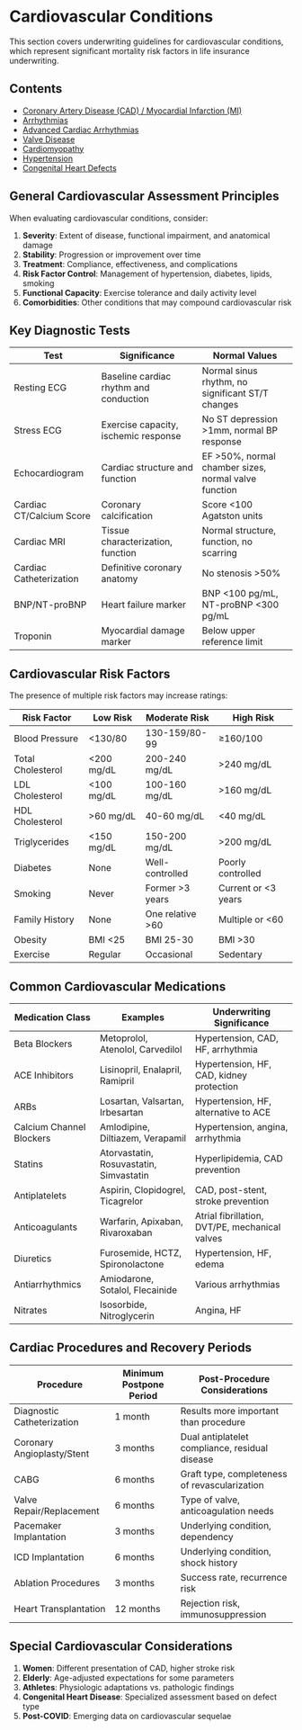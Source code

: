 # Cardiovascular Conditions

This section covers underwriting guidelines for cardiovascular conditions, which represent significant mortality risk factors in life insurance underwriting.

## Contents

- [Coronary Artery Disease (CAD) / Myocardial Infarction (MI)](./cad_mi.md)
- [Arrhythmias](./arrhythmias.md)
- [Advanced Cardiac Arrhythmias](./complex_arrhythmias.md)
- [Valve Disease](./valve_disease.md)
- [Cardiomyopathy](./cardiomyopathy.md)
- [Hypertension](./hypertension.md)
- [Congenital Heart Defects](./congenital_heart_defects.md)

## General Cardiovascular Assessment Principles

When evaluating cardiovascular conditions, consider:

1. **Severity**: Extent of disease, functional impairment, and anatomical damage
2. **Stability**: Progression or improvement over time
3. **Treatment**: Compliance, effectiveness, and complications
4. **Risk Factor Control**: Management of hypertension, diabetes, lipids, smoking
5. **Functional Capacity**: Exercise tolerance and daily activity level
6. **Comorbidities**: Other conditions that may compound cardiovascular risk

## Key Diagnostic Tests

| Test | Significance | Normal Values |
|------|-------------|---------------|
| Resting ECG | Baseline cardiac rhythm and conduction | Normal sinus rhythm, no significant ST/T changes |
| Stress ECG | Exercise capacity, ischemic response | No ST depression >1mm, normal BP response |
| Echocardiogram | Cardiac structure and function | EF >50%, normal chamber sizes, normal valve function |
| Cardiac CT/Calcium Score | Coronary calcification | Score <100 Agatston units |
| Cardiac MRI | Tissue characterization, function | Normal structure, function, no scarring |
| Cardiac Catheterization | Definitive coronary anatomy | No stenosis >50% |
| BNP/NT-proBNP | Heart failure marker | BNP <100 pg/mL, NT-proBNP <300 pg/mL |
| Troponin | Myocardial damage marker | Below upper reference limit |

## Cardiovascular Risk Factors

The presence of multiple risk factors may increase ratings:

| Risk Factor | Low Risk | Moderate Risk | High Risk |
|-------------|----------|--------------|-----------|
| Blood Pressure | <130/80 | 130-159/80-99 | ≥160/100 |
| Total Cholesterol | <200 mg/dL | 200-240 mg/dL | >240 mg/dL |
| LDL Cholesterol | <100 mg/dL | 100-160 mg/dL | >160 mg/dL |
| HDL Cholesterol | >60 mg/dL | 40-60 mg/dL | <40 mg/dL |
| Triglycerides | <150 mg/dL | 150-200 mg/dL | >200 mg/dL |
| Diabetes | None | Well-controlled | Poorly controlled |
| Smoking | Never | Former >3 years | Current or <3 years |
| Family History | None | One relative >60 | Multiple or <60 |
| Obesity | BMI <25 | BMI 25-30 | BMI >30 |
| Exercise | Regular | Occasional | Sedentary |

## Common Cardiovascular Medications

| Medication Class | Examples | Underwriting Significance |
|-----------------|----------|---------------------------|
| Beta Blockers | Metoprolol, Atenolol, Carvedilol | Hypertension, CAD, HF, arrhythmia |
| ACE Inhibitors | Lisinopril, Enalapril, Ramipril | Hypertension, HF, CAD, kidney protection |
| ARBs | Losartan, Valsartan, Irbesartan | Hypertension, HF, alternative to ACE |
| Calcium Channel Blockers | Amlodipine, Diltiazem, Verapamil | Hypertension, angina, arrhythmia |
| Statins | Atorvastatin, Rosuvastatin, Simvastatin | Hyperlipidemia, CAD prevention |
| Antiplatelets | Aspirin, Clopidogrel, Ticagrelor | CAD, post-stent, stroke prevention |
| Anticoagulants | Warfarin, Apixaban, Rivaroxaban | Atrial fibrillation, DVT/PE, mechanical valves |
| Diuretics | Furosemide, HCTZ, Spironolactone | Hypertension, HF, edema |
| Antiarrhythmics | Amiodarone, Sotalol, Flecainide | Various arrhythmias |
| Nitrates | Isosorbide, Nitroglycerin | Angina, HF |

## Cardiac Procedures and Recovery Periods

| Procedure | Minimum Postpone Period | Post-Procedure Considerations |
|-----------|-------------------------|------------------------------|
| Diagnostic Catheterization | 1 month | Results more important than procedure |
| Coronary Angioplasty/Stent | 3 months | Dual antiplatelet compliance, residual disease |
| CABG | 6 months | Graft type, completeness of revascularization |
| Valve Repair/Replacement | 6 months | Type of valve, anticoagulation needs |
| Pacemaker Implantation | 3 months | Underlying condition, dependency |
| ICD Implantation | 6 months | Underlying condition, shock history |
| Ablation Procedures | 3 months | Success rate, recurrence risk |
| Heart Transplantation | 12 months | Rejection risk, immunosuppression |

## Special Cardiovascular Considerations

1. **Women**: Different presentation of CAD, higher stroke risk
2. **Elderly**: Age-adjusted expectations for some parameters
3. **Athletes**: Physiologic adaptations vs. pathologic findings
4. **Congenital Heart Disease**: Specialized assessment based on defect type
5. **Post-COVID**: Emerging data on cardiovascular sequelae
